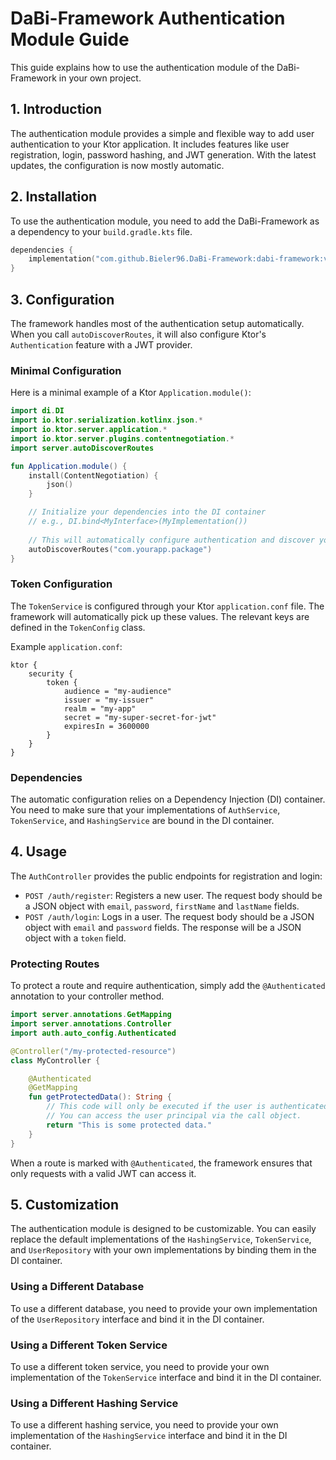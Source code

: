 # DaBi-Framework Authentication Module Guide

This guide explains how to use the authentication module of the DaBi-Framework in your own project.

## 1. Introduction

The authentication module provides a simple and flexible way to add user authentication to your Ktor application. It includes features like user registration, login, password hashing, and JWT generation. With the latest updates, the configuration is now mostly automatic.

## 2. Installation

To use the authentication module, you need to add the DaBi-Framework as a dependency to your `build.gradle.kts` file.

```kotlin
dependencies {
    implementation("com.github.Bieler96.DaBi-Framework:dabi-framework:v1.0.5")
}
```

## 3. Configuration

The framework handles most of the authentication setup automatically. When you call `autoDiscoverRoutes`, it will also configure Ktor's `Authentication` feature with a JWT provider.

### Minimal Configuration

Here is a minimal example of a Ktor `Application.module()`:

```kotlin
import di.DI
import io.ktor.serialization.kotlinx.json.*
import io.ktor.server.application.*
import io.ktor.server.plugins.contentnegotiation.*
import server.autoDiscoverRoutes

fun Application.module() {
    install(ContentNegotiation) {
        json()
    }

    // Initialize your dependencies into the DI container
    // e.g., DI.bind<MyInterface>(MyImplementation())
    
    // This will automatically configure authentication and discover your controllers.
    autoDiscoverRoutes("com.yourapp.package") 
}
```

### Token Configuration

The `TokenService` is configured through your Ktor `application.conf` file. The framework will automatically pick up these values. The relevant keys are defined in the `TokenConfig` class.

Example `application.conf`:

```hocon
ktor {
    security {
        token {
            audience = "my-audience"
            issuer = "my-issuer"
            realm = "my-app"
            secret = "my-super-secret-for-jwt"
            expiresIn = 3600000
        }
    }
}
```

### Dependencies

The automatic configuration relies on a Dependency Injection (DI) container. You need to make sure that your implementations of `AuthService`, `TokenService`, and `HashingService` are bound in the DI container.

## 4. Usage

The `AuthController` provides the public endpoints for registration and login:

*   `POST /auth/register`: Registers a new user. The request body should be a JSON object with `email`, `password`, `firstName` and `lastName` fields.
*   `POST /auth/login`: Logs in a user. The request body should be a JSON object with `email` and `password` fields. The response will be a JSON object with a `token` field.

### Protecting Routes

To protect a route and require authentication, simply add the `@Authenticated` annotation to your controller method.

```kotlin
import server.annotations.GetMapping
import server.annotations.Controller
import auth.auto_config.Authenticated

@Controller("/my-protected-resource")
class MyController {

    @Authenticated
    @GetMapping
    fun getProtectedData(): String {
        // This code will only be executed if the user is authenticated.
        // You can access the user principal via the call object.
        return "This is some protected data."
    }
}
```

When a route is marked with `@Authenticated`, the framework ensures that only requests with a valid JWT can access it.

## 5. Customization

The authentication module is designed to be customizable. You can easily replace the default implementations of the `HashingService`, `TokenService`, and `UserRepository` with your own implementations by binding them in the DI container.

### Using a Different Database

To use a different database, you need to provide your own implementation of the `UserRepository` interface and bind it in the DI container.

### Using a Different Token Service

To use a different token service, you need to provide your own implementation of the `TokenService` interface and bind it in the DI container.

### Using a Different Hashing Service

To use a different hashing service, you need to provide your own implementation of the `HashingService` interface and bind it in the DI container.
